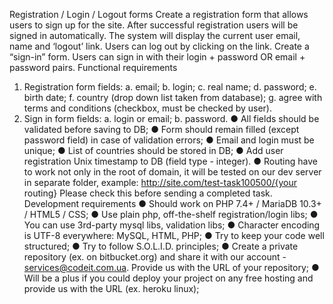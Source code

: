 Registration / Login / Logout forms
Create a registration form that allows users to sign up for the site. After successful registration users will
be signed in automatically. The system will display the current user email, name and ‘logout’ link. Users
can log out by clicking on the link. Create a “sign-in” form. Users can sign in with their login + password
OR email + password pairs.
Functional requirements
1. Registration form fields:
   a. email;
   b. login;
   c. real name;
   d. password;
   e. birth date;
   f. country (drop down list taken from database);
   g. agree with terms and conditions (checkbox, must be checked by user).
2. Sign in form fields:
   a. login or email;
   b. password.
   ● All fields should be validated before saving to DB;
   ● Form should remain filled (except password field) in case of validation errors;
   ● Email and login must be unique;
   ● List of countries should be stored in DB;
   ● Add user registration Unix timestamp to DB (field type - integer).
   ● Routing have to work not only in the root of domain, it will be tested on our dev server in separate
   folder, example:
   http://site.com/test-task100500/{your routing}
   Please check this before sending a completed task.
   Development requirements
   ● Should work on PHP 7.4+ / MariaDB 10.3+ / HTML5 / CSS;
   ● Use plain php, off-the-shelf registration/login libs;
   ● You can use 3rd-party mysql libs, validation libs;
   ● Character encoding is UTF-8 everywhere: MySQL, HTML, PHP;
   ● Try to keep your code well structured;
   ● Try to follow S.O.L.I.D. principles;
   ● Create a private repository (ex. on bitbucket.org) and share it with our account -
   services@codeit.com.ua. Provide us with the URL of your repository;
   ● Will be a plus if you could deploy your project on any free hosting and provide us with the URL
   (ex. heroku linux);